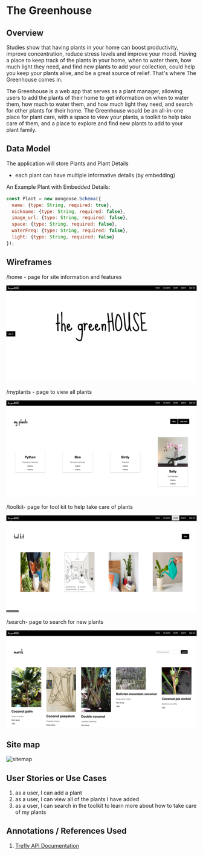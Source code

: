 # The Greenhouse 

## Overview

Studies show that having plants in your home can boost productivity, improve concentration, reduce stress levels and improve your mood. Having a place to keep track of the plants in your home, when to water them, how much light they need, and find new plants to add your collection, could help you keep your plants alive, and be a great source of relief. That's where The Greenhouse comes in.  

The Greenhouse is a web app that serves as a plant manager, allowing users to add the plants of their home to get information on when to water them, how much to water them, and how much light they need, and search for other plants for their home. The Greenhouse would be an all-in-one place for plant care, with a space to view your plants, a toolkit to help take care of them, and a place to explore and find new plants to add to your plant family.


## Data Model


The application will store Plants and Plant Details

* each plant can have multiple informative details (by embedding)


An Example Plant with Embedded Details:

```javascript
const Plant = new mongoose.Schema({
  name: {type: String, required: true},
  nickname: {type: String, required: false},
  image_url: {type: String, required: false},
  space: {type: String, required: false},
  waterFreq: {type: String, required: false},
  light: {type: String, required: false}
});
```


## Wireframes

/home - page for site information and features

![home](documentation/home.png)

/myplants - page to view all plants

![myplants](documentation/myplants.png)

/toolkit- page for tool kit to help take care of plants

![tool kit](documentation/toolkit.png)  

/search- page to search for new plants

![search](documentation/search.png)

## Site map


![sitemap](documentation/sitemap.png)

## User Stories or Use Cases


1. as a user, I can add a plant
2. as a user, I can view all of the plants I have added
3. as a user, I can search in the toolkit to learn more about how to take care of my plants  



## Annotations / References Used

1. [Trefly API Documentation](https://docs.trefle.io/)  
